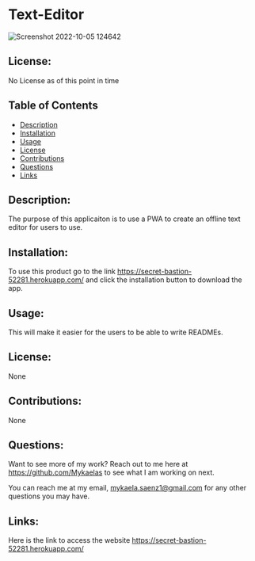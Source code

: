 # Text-Editor
![Screenshot 2022-10-05 124642](https://user-images.githubusercontent.com/101831653/194127225-ab71b046-ef60-45e6-904e-8412876fcf3b.png)

## License:

No License as of this point in time

## Table of Contents

- [Description](#description)
- [Installation](#installation)
- [Usage](#usage)
- [License](#license)
- [Contributions](#contributions)
- [Questions](#questions)
- [Links](#links)

## Description:

The purpose of this applicaiton is to use a PWA to create an offline text editor for users to use.

## Installation:

To use this product go to the link https://secret-bastion-52281.herokuapp.com/ and click the installation button to download the app.
## Usage:

This will make it easier for the users to be able to write READMEs. 
## License:

None

## Contributions:

None
## Questions:

Want to see more of my work? Reach out to me here at https://github.com/Mykaelas to see what I am working on next.

You can reach me at my email, mykaela.saenz1@gmail.com for any other questions you may have.

## Links:
Here is the link to access the website https://secret-bastion-52281.herokuapp.com/

